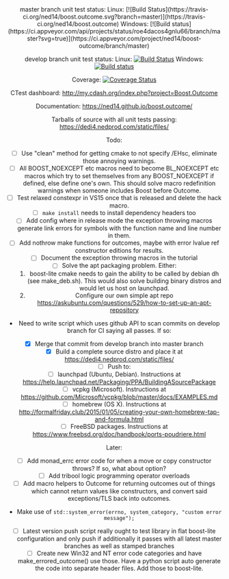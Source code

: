 <center>
master branch unit test status: Linux: [![Build Status](https://travis-ci.org/ned14/boost.outcome.svg?branch=master)](https://travis-ci.org/ned14/boost.outcome) Windows: [![Build status](https://ci.appveyor.com/api/projects/status/roe4dacos4gnlu66/branch/master?svg=true)](https://ci.appveyor.com/project/ned14/boost-outcome/branch/master)

develop branch unit test status: Linux: [![Build Status](https://travis-ci.org/ned14/boost.outcome.svg?branch=develop)](https://travis-ci.org/ned14/boost.outcome) Windows: [![Build status](https://ci.appveyor.com/api/projects/status/roe4dacos4gnlu66/branch/develop?svg=true)](https://ci.appveyor.com/project/ned14/boost-outcome/branch/develop)

Coverage: [![Coverage Status](https://coveralls.io/repos/ned14/boost.outcome/badge.svg?branch=master)](https://coveralls.io/r/ned14/boost.outcome?branch=master)

CTest dashboard: http://my.cdash.org/index.php?project=Boost.Outcome

Documentation: https://ned14.github.io/boost.outcome/

Tarballs of source with all unit tests passing: https://dedi4.nedprod.com/static/files/

Todo:
 - [ ] Use "clean" method for getting cmake to not specify /EHsc, eliminate those annoying warnings.
 - [ ] All BOOST_NOEXCEPT etc macros need to become BL_NOEXCEPT etc macros which try to set themselves
from any BOOST_NOEXCEPT if defined, else define one's own. This should solve macro redefinition warnings
when someone includes Boost before Outcome.
 - [ ] Test relaxed constexpr in VS15 once that is released and delete the hack macro.
 - [ ] `make install` needs to install dependency headers too
 - [ ] Add config where in release mode the exception throwing macros generate link errors
for symbols with the function name and line number in them.
 - [ ] Add nothrow make functions for outcomes, maybe with error lvalue ref constructor editions for results.
 - [ ] Document the exception throwing macros in the tutorial
 - [ ] Solve the apt packaging problem. Either:
   1. boost-lite cmake needs to gain the ability to be called by debian dh (see make_deb.sh).
   This would also solve building binary distros and would let us host on launchpad.
   2. Configure our own simple apt repo https://askubuntu.com/questions/529/how-to-set-up-an-apt-repository
 - Need to write script which uses github API to scan commits on develop branch for CI
saying all passes. If so:
  - [x] Merge that commit from develop branch into master branch
  - [x] Build a complete source distro and place it at https://dedi4.nedprod.com/static/files/
  - [ ] Push to:
   - [ ] launchpad (Ubuntu, Debian). Instructions at https://help.launchpad.net/Packaging/PPA/BuildingASourcePackage
   - [ ] vcpkg (Microsoft). Instructions at https://github.com/Microsoft/vcpkg/blob/master/docs/EXAMPLES.md
   - [ ] homebrew (OS X). Instructions at http://formalfriday.club/2015/01/05/creating-your-own-homebrew-tap-and-formula.html
   - [ ] FreeBSD packages. Instructions at https://www.freebsd.org/doc/handbook/ports-poudriere.html
 
Later:
 - [ ] Add monad_errc error code for when a move or copy constructor throws? If so, what about option<T>?
 - [ ] Add tribool logic programming operator overloads
 - [ ] Add macro helpers to Outcome for returning outcomes out of things which cannot return values
like constructors, and convert said exceptions/TLS back into outcomes.
  - Make use of `std::system_error(errno, system_category, "custom error message");`
 - [ ] Latest version push script really ought to test library in flat boost-lite configuration
and only push if additionally it passes with all latest master branches as well as stamped branches
 - [ ] Create new Win32 and NT error code categories and have make_errored_outcome() use those.
 Have a python script auto generate the code into separate header files. Add those to boost-lite.

</center>

